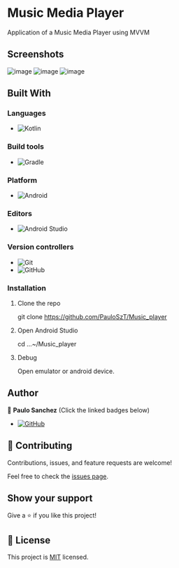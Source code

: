 # Music Media Player

Application of a Music Media Player using MVVM

## Screenshots

![image](app/src/main/res/drawable/music_player_home_screen.jpg)
![image](app/src/main/res/drawable/music_player_play_screen.jpg)
![image](app/src/main/res/drawable/music_player_settings_image.jpg)

## Built With

### Languages
- ![Kotlin](https://img.shields.io/badge/kotlin-%230095D5.svg?style=for-the-badge&logo=kotlin&logoColor=white)

### Build tools
- ![Gradle](https://img.shields.io/badge/Gradle-02303A.svg?style=for-the-badge&logo=Gradle&logoColor=white)

### Platform
- ![Android](https://img.shields.io/badge/Android-3DDC84?style=for-the-badge&logo=android&logoColor=white)

### Editors
- ![Android Studio](https://img.shields.io/badge/Android%20Studio-3DDC84.svg?style=for-the-badge&logo=android-studio&logoColor=white)

### Version controllers
- ![Git](https://img.shields.io/badge/git-%23F05033.svg?style=for-the-badge&logo=git&logoColor=white)
- ![GitHub](https://img.shields.io/badge/github-%23121011.svg?style=for-the-badge&logo=github&logoColor=white)

### Installation

1. Clone the repo

   git clone https://github.com/PauloSzT/Music_player

2. Open Android Studio

   cd ...~/Music_player

3. Debug

   Open emulator or android device.

## Author

👤 **Paulo Sanchez**
(Click the linked badges below)
- [![GitHub](https://img.shields.io/badge/github-%23121011.svg?style=for-the-badge&logo=github&logoColor=white)](https://github.com/PauloSzT/)


## 🤝 Contributing

Contributions, issues, and feature requests are welcome!

Feel free to check the [issues page](https://github.com/PauloSzT/Music_player/issues).

## Show your support

Give a ⭐️ if you like this project!

## 📝 License

This project is [MIT](./LICENSE) licensed.
